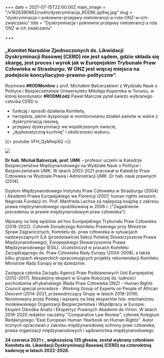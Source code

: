 +++
date = 2021-07-15T22:00:00Z
main_image = "/v1626390662/rodm/dyskryminacja_RODM_ipj9wj.jpg"
slug = "dyskryminacja-i-pokrewne-przejawy-nietolerancji-a-rola-ONZ-w-ich-zwalczaniu"
title = "Dyskryminacja i pokrewne przejawy nietolerancji a rola ONZ w ich zwalczaniu"

+++
### **„Komitet Narodów Zjednoczonych ds. Likwidacji Dyskryminacji Rasowej (CERD) nie jest sądem, gdzie składa się skargę, jest proces i wyrok jak w Europejskim Trybunale Praw Człowieka w Strasburgu. W ONZ jest więcej miejsca na podejście koncyliacyjno-prawno-polityczne”.**

Rozmowa **#RODMonline** z prof. Michałem Balcerzakiem z Wydziału Nauk o Polityce i Bezpieczeństwie Uniwersytetu Mikołaja Kopernika w Toruniu, w której koordynator **#RODMŁódź** Paweł Marczak pytał świeżo wybranego członka CERD o:

* funkcję i sposób działania Komitetu,
* narzędzia, jakimi dysponuje w monitorowaniu działań państw w walce z dyskryminacją rasową,
* przejawy dyskryminacji we współczesnym świecie,
* „dyplomatyczną kuchnię” i okoliczności wyboru.

{{< youtube VFH_QyMmpSQ >}}

![](https://res.cloudinary.com/inspro/image/upload/v1626421344/rodm/Micha%C5%82_Balcerzak_RODM_yuxemg.jpg)

**Dr hab. Michał Balcerzak, prof. UMK** – profesor uczelni w Katedrze Bezpieczeństwa Międzynarodowego na Wydziale Nauk o Polityce i Bezpieczeństwie UMK. W latach 2003-2021 pracował w Katedrze Praw Człowieka na Wydziale Prawa i Administracji UMK. Dr hab. nauk prawnych (2014).

Dyplom Międzynarodowego Instytutu Praw Człowieka w Strasburgu (2004) i Akademii Prawa Europejskiego we Florencji (2007, human rights session). Nagroda Fundacji im. Prof. Manfreda Lachsa za najlepszą książkę z zakresu prawa międzynarodowego opublikowaną w 2008 r. ("Zagadnienie precedensu w prawie międzynarodowym praw człowieka").

Wpisany na listę sędziów ad hoc Europejskiego Trybunału Praw Człowieka (2018-2022). Członek Doradczego Komitetu Prawnego przy Ministrze Spraw Zagranicznych, Komitetu ds. praw człowieka w sytuacjach nadzwyczajnych ILA (przedstawiciel Sekcji Polskiej Stowarzyszenia Prawa Międzynarodowego), Europejskiego Stowarzyszenia Prawa Międzynarodowego (ESIL). Uczestniczył w pracach Komitetu Zarządzającego ds. Praw Człowieka Rady Europy (2004-2008), a także kilku grupach eksperckich opracowujących projekty rekomendacji Komitetu Ministrów Rady Europy w tej dziedzinie.

Zastępca członka Zarządu Agencji Praw Podstawowych Unii Europejskiej (2012-2017). Niezależny ekspert w Grupie Roboczej ds. ludności pochodzenia afrykańskiego (Rada Praw Człowieka ONZ) - Human Rights Council special procedure - Working Group of Experts on People of African Descent (2014-2021, przewodniczący Grupy w latach 2018-2019). Nominowany przez Polskę i wpisany na listę ekspertów tzw. mechanizmu moskiewskiego Organizacji Bezpieczeństwa i Współpracy w Europie. Ekspert Ośrodka Analiz i Ekspertyz Prawnych Akademii de Virion. W latach 2016-2020 redaktor naczelny "Comparative Law Review", członek Kolegium Redakcyjnego "East European Human Yearbook on Human Rights". Autor licznych opracowań z zakresu międzynarodowej ochrony praw człowieka, prawa organizacji międzynarodowych i sądownictwa międzynarodowego.

**24 czerwca 2021 r., większością 135 głosów, został wybrany członkiem Komitetu ds. Likwidacji Dyskryminacji Rasowej (CERD) na czteroletnią kadencję w latach 2022-2026.**